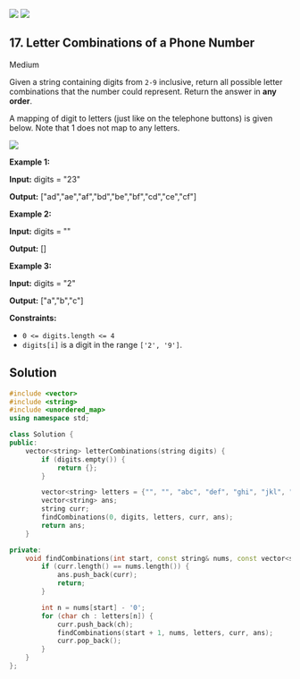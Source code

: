 [![](https://img.shields.io/github/stars/LeetCode-in-Cpp/LeetCode-in-Cpp?label=Stars&style=flat-square)](https://github.com/LeetCode-in-Cpp/LeetCode-in-Cpp)
[![](https://img.shields.io/github/forks/LeetCode-in-Cpp/LeetCode-in-Cpp?label=Fork%20me%20on%20GitHub%20&style=flat-square)](https://github.com/LeetCode-in-Cpp/LeetCode-in-Cpp/fork)

## 17\. Letter Combinations of a Phone Number

Medium

Given a string containing digits from `2-9` inclusive, return all possible letter combinations that the number could represent. Return the answer in **any order**.

A mapping of digit to letters (just like on the telephone buttons) is given below. Note that 1 does not map to any letters.

![](https://upload.wikimedia.org/wikipedia/commons/thumb/7/73/Telephone-keypad2.svg/200px-Telephone-keypad2.svg.png)

**Example 1:**

**Input:** digits = "23"

**Output:** ["ad","ae","af","bd","be","bf","cd","ce","cf"] 

**Example 2:**

**Input:** digits = ""

**Output:** [] 

**Example 3:**

**Input:** digits = "2"

**Output:** ["a","b","c"] 

**Constraints:**

*   `0 <= digits.length <= 4`
*   `digits[i]` is a digit in the range `['2', '9']`.



## Solution

```cpp
#include <vector>
#include <string>
#include <unordered_map>
using namespace std;

class Solution {
public:
    vector<string> letterCombinations(string digits) {
        if (digits.empty()) {
            return {};
        }

        vector<string> letters = {"", "", "abc", "def", "ghi", "jkl", "mno", "pqrs", "tuv", "wxyz"};
        vector<string> ans;
        string curr;
        findCombinations(0, digits, letters, curr, ans);
        return ans;
    }

private:
    void findCombinations(int start, const string& nums, const vector<string>& letters, string& curr, vector<string>& ans) {
        if (curr.length() == nums.length()) {
            ans.push_back(curr);
            return;
        }

        int n = nums[start] - '0';
        for (char ch : letters[n]) {
            curr.push_back(ch);
            findCombinations(start + 1, nums, letters, curr, ans);
            curr.pop_back();
        }
    }
};
```